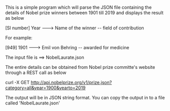 This is a simple program which will parse the JSON file containing the details of Nobel prize winners between 1901 till 2019
and displays the result as below

[Sl number] Year ---> Name of the winner  -- field of contribution

For example:

[949] 1901 ---> Emil von Behring  -- awarded for medicine

The input file is ==> NobelLaurate.json

The entire details can be obtained from Nobel prize committe's website through a REST call as below


curl -X GET http://api.nobelprize.org/v1/prize.json?category=all&year=1900&yearto=2019

The output will be in JSON string format. You can copy the output in to a file called 'NobelLaurate.json'

